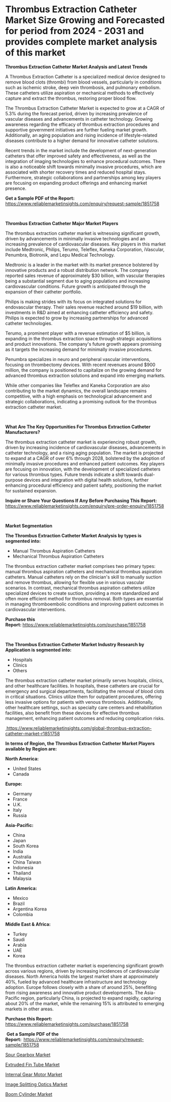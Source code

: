 <p><h1>Thrombus Extraction Catheter Market Size Growing and Forecasted for period from 2024 - 2031 and provides complete market analysis of this market</h1></p><p><strong>Thrombus Extraction Catheter Market Analysis and Latest Trends</strong></p>
<p><p>A Thrombus Extraction Catheter is a specialized medical device designed to remove blood clots (thrombi) from blood vessels, particularly in conditions such as ischemic stroke, deep vein thrombosis, and pulmonary embolism. These catheters utilize aspiration or mechanical methods to effectively capture and extract the thrombus, restoring proper blood flow.</p><p>The Thrombus Extraction Catheter Market is expected to grow at a CAGR of 5.3% during the forecast period, driven by increasing prevalence of vascular diseases and advancements in catheter technology. Growing awareness regarding the efficacy of thrombus extraction procedures and supportive government initiatives are further fueling market growth. Additionally, an aging population and rising incidence of lifestyle-related diseases contribute to a higher demand for innovative catheter solutions.</p><p>Recent trends in the market include the development of next-generation catheters that offer improved safety and effectiveness, as well as the integration of imaging technologies to enhance procedural outcomes. There is also a noticeable shift towards minimally invasive procedures, which are associated with shorter recovery times and reduced hospital stays. Furthermore, strategic collaborations and partnerships among key players are focusing on expanding product offerings and enhancing market presence.</p></p>
<p><strong>Get a Sample PDF of the Report:&nbsp;</strong> <a href="https://www.reliablemarketinsights.com/enquiry/request-sample/1851758?utm_campaign=1602&utm_medium=2&utm_source=Github&utm_content=ia&utm_term=19102024&utm_id=thrombus-extraction-catheter">https://www.reliablemarketinsights.com/enquiry/request-sample/1851758</a></p>
<p>&nbsp;</p>
<p><strong>Thrombus Extraction Catheter Major Market Players</strong></p>
<p><p>The thrombus extraction catheter market is witnessing significant growth, driven by advancements in minimally invasive technologies and an increasing prevalence of cardiovascular diseases. Key players in this market include Medtronic, Philips, Terumo, Teleflex, Kaneka Corporation, iVascular, Penumbra, Biotronik, and Lepu Medical Technology.</p><p>Medtronic is a leader in the market with its market presence bolstered by innovative products and a robust distribution network. The company reported sales revenue of approximately $30 billion, with vascular therapies being a substantial segment due to aging populations and increasing cardiovascular conditions. Future growth is anticipated through the expansion of their catheter portfolio.</p><p>Philips is making strides with its focus on integrated solutions for endovascular therapy. Their sales revenue reached around $19 billion, with investments in R&D aimed at enhancing catheter efficiency and safety. Philips is expected to grow by increasing partnerships for advanced catheter technologies.</p><p>Terumo, a prominent player with a revenue estimation of $5 billion, is expanding in the thrombus extraction space through strategic acquisitions and product innovations. The company's future growth appears promising as it targets the increasing demand for minimally invasive procedures.</p><p>Penumbra specializes in neuro and peripheral vascular interventions, focusing on thrombectomy devices. With recent revenues around $900 million, the company is positioned to capitalize on the growing demand for advanced thrombus extraction solutions and expand into emerging markets.</p><p>While other companies like Teleflex and Kaneka Corporation are also contributing to the market dynamics, the overall landscape remains competitive, with a high emphasis on technological advancement and strategic collaborations, indicating a promising outlook for the thrombus extraction catheter market.</p></p>
<p>&nbsp;</p>
<p><strong>What Are The Key Opportunities For Thrombus Extraction Catheter Manufacturers?</strong></p>
<p><p>The thrombus extraction catheter market is experiencing robust growth, driven by increasing incidence of cardiovascular diseases, advancements in catheter technology, and a rising aging population. The market is projected to expand at a CAGR of over 6% through 2028, bolstered by the adoption of minimally invasive procedures and enhanced patient outcomes. Key players are focusing on innovation, with the development of specialized catheters for various thrombus types. Future trends indicate a shift towards dual-purpose devices and integration with digital health solutions, further enhancing procedural efficiency and patient safety, positioning the market for sustained expansion.</p></p>
<p><strong>Inquire or Share Your Questions If Any Before Purchasing This Report:</strong> <a href="https://www.reliablemarketinsights.com/enquiry/pre-order-enquiry/1851758?utm_campaign=1602&utm_medium=2&utm_source=Github&utm_content=ia&utm_term=19102024&utm_id=thrombus-extraction-catheter">https://www.reliablemarketinsights.com/enquiry/pre-order-enquiry/1851758</a></p>
<p>&nbsp;</p>
<p><strong>Market Segmentation</strong></p>
<p><strong>The Thrombus Extraction Catheter Market Analysis by types is segmented into:</strong></p>
<p><ul><li>Manual Thrombus Aspiration Catheters</li><li>Mechanical Thrombus Aspiration Catheters</li></ul></p>
<p><p>The thrombus extraction catheter market comprises two primary types: manual thrombus aspiration catheters and mechanical thrombus aspiration catheters. Manual catheters rely on the clinician's skill to manually suction and remove thrombus, allowing for flexible use in various vascular scenarios. In contrast, mechanical thrombus aspiration catheters utilize specialized devices to create suction, providing a more standardized and often more efficient method for thrombus removal. Both types are essential in managing thromboembolic conditions and improving patient outcomes in cardiovascular interventions.</p></p>
<p><strong>Purchase this Report:&nbsp;</strong><a href="https://www.reliablemarketinsights.com/purchase/1851758?utm_campaign=1602&utm_medium=2&utm_source=Github&utm_content=ia&utm_term=19102024&utm_id=thrombus-extraction-catheter">https://www.reliablemarketinsights.com/purchase/1851758</a></p>
<p>&nbsp;</p>
<p><strong>The Thrombus Extraction Catheter Market Industry Research by Application is segmented into:</strong></p>
<p><ul><li>Hospitals</li><li>Clinics</li><li>Others</li></ul></p>
<p><p>The thrombus extraction catheter market primarily serves hospitals, clinics, and other healthcare facilities. In hospitals, these catheters are crucial for emergency and surgical departments, facilitating the removal of blood clots in critical situations. Clinics utilize them for outpatient procedures, offering less invasive options for patients with venous thrombosis. Additionally, other healthcare settings, such as specialty care centers and rehabilitation facilities, also benefit from these devices for effective thrombus management, enhancing patient outcomes and reducing complication risks.</p></p>
<p><a href="https://www.reliablemarketinsights.com/global-thrombus-extraction-catheter-market-r1851758?utm_campaign=1602&utm_medium=2&utm_source=Github&utm_content=ia&utm_term=19102024&utm_id=thrombus-extraction-catheter">&nbsp;https://www.reliablemarketinsights.com/global-thrombus-extraction-catheter-market-r1851758</a></p>
<p><strong>In terms of Region, the Thrombus Extraction Catheter Market Players available by Region are:</strong></p>
<p>
    <p> <strong> North America: </strong>
        <ul>
            <li>United States</li>
            <li>Canada</li>
        </ul>
        </p> 
    <p> <strong> Europe: </strong>
        <ul>
            <li>Germany</li>
            <li>France</li>
            <li>U.K.</li>
            <li>Italy</li>
            <li>Russia</li>
        </ul>
        </p> 
    <p> <strong> Asia-Pacific: </strong>
        <ul>
            <li>China</li>
            <li>Japan</li>
            <li>South Korea</li>
            <li>India</li>
            <li>Australia</li>
            <li>China Taiwan</li>
            <li>Indonesia</li>
            <li>Thailand</li>
            <li>Malaysia</li>
        </ul>
        </p> 
    <p> <strong> Latin America: </strong>
        <ul>
            <li>Mexico</li>
            <li>Brazil</li>
            <li>Argentina Korea</li>
            <li>Colombia</li>
        </ul>
        </p> 
    <p> <strong> Middle East & Africa: </strong>
        <ul>
            <li>Turkey</li>
            <li>Saudi</li>
            <li>Arabia</li>
            <li>UAE</li>
            <li>Korea</li>
        </ul>
    </p>
    </p>
<p><p>The thrombus extraction catheter market is experiencing significant growth across various regions, driven by increasing incidences of cardiovascular diseases. North America holds the largest market share at approximately 40%, fueled by advanced healthcare infrastructure and technology adoption. Europe follows closely with a share of around 25%, benefiting from rising awareness and innovative product developments. The Asia-Pacific region, particularly China, is projected to expand rapidly, capturing about 20% of the market, while the remaining 15% is attributed to emerging markets in other areas.</p></p>
<p><strong>Purchase this Report: </strong><a href="https://www.reliablemarketinsights.com/purchase/1851758?utm_campaign=1602&utm_medium=2&utm_source=Github&utm_content=ia&utm_term=19102024&utm_id=thrombus-extraction-catheter">https://www.reliablemarketinsights.com/purchase/1851758</a></p>
<p>&nbsp;<strong>Get a Sample PDF of the Report:&nbsp;&nbsp;</strong><a href="https://www.reliablemarketinsights.com/enquiry/request-sample/1851758?utm_campaign=1602&utm_medium=2&utm_source=Github&utm_content=ia&utm_term=19102024&utm_id=thrombus-extraction-catheter">https://www.reliablemarketinsights.com/enquiry/request-sample/1851758</a></p>
<p><strong></strong></p>
<p><p><a href="https://issuu.com/reportprime-2/docs/spur-gearbox-market-size-2030.pptx_866601d59a8615?utm_campaign=1602&utm_medium=2&utm_source=Github&utm_content=ia&utm_term=19102024&utm_id=thrombus-extraction-catheter">Spur Gearbox Market</a></p><p><a href="https://www.linkedin.com/pulse/market-dynamics-future-trends-global-extruded-fin-tube-sector-874ef?utm_campaign=1602&utm_medium=2&utm_source=Github&utm_content=ia&utm_term=19102024&utm_id=thrombus-extraction-catheter">Extruded Fin Tube Market</a></p><p><a href="https://www.linkedin.com/pulse/future-ready-strategic-insights-global-internal-gear-motor-w4o8f?utm_campaign=1602&utm_medium=2&utm_source=Github&utm_content=ia&utm_term=19102024&utm_id=thrombus-extraction-catheter">Internal Gear Motor Market</a></p><p><a href="https://www.linkedin.com/pulse/image-splitting-optics-market-essentials-key-players-demand-crlnf?utm_campaign=1602&utm_medium=2&utm_source=Github&utm_content=ia&utm_term=19102024&utm_id=thrombus-extraction-catheter">Image Splitting Optics Market</a></p><p><a href="https://www.linkedin.com/pulse/unveiling-market-trends-global-boom-cylinder-growth-regional-jmxif?utm_campaign=1602&utm_medium=2&utm_source=Github&utm_content=ia&utm_term=19102024&utm_id=thrombus-extraction-catheter">Boom Cylinder Market</a></p></p>